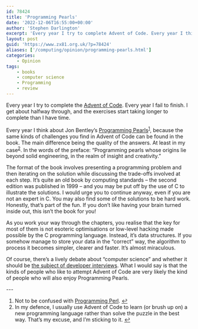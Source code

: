 ```yaml
---
id: 78424
title: 'Programming Pearls'
date: '2022-12-06T16:55:00+00:00'
author: 'Stephen Darlington'
excerpt: 'Every year I try to complete Advent of Code. Every year I think about Programming Pearls.'
layout: post
guid: 'https://www.zx81.org.uk/?p=78424'
aliases: ['/computing/opinion/programming-pearls.html']
categories:
    - Opinion
tags:
    - books
    - computer science
    - Programming
    - review
---
```


<span style="font-size: revert;">Every year I try to complete the </span>[Advent of Code](https://www.adventofcode.com)<span style="font-size: revert;">. Every year I fail to finish. I get about halfway through, and the exercises start taking longer to complete than I have time.</span>

Every year I think about Jon Bentley’s [Programming Pearls](https://amzn.to/3H93k8l)<sup>[1](#fn1-12000 "see footnote")</sup>, because the same kinds of challenges you find in Advent of Code can be found in the book. The main difference being the quality of the answers. At least in my case<sup>[2](#fn2-12000 "see footnote")</sup>. In the words of the preface: “Programming pearls whose origins lie beyond solid engineering, in the realm of insight and creativity.”

The format of the book involves presenting a programming problem and then iterating on the solution while discussing the trade-offs involved at each step. It’s quite an old book by computing standards – the second edition was published in 1999 – and you may be put off by the use of C to illustrate the solutions. I would urge you to continue anyway, even if you are not an expert in C. You may also find some of the solutions to be hard work. Honestly, that’s part of the fun. If you don’t like having your brain turned inside out, this isn’t the book for you!

As you work your way through the chapters, you realise that the key for most of them is not esoteric optimisations or low-level hacking made possible by the C programming language. Instead, it’s data structures. If you somehow manage to store your data in the “correct” way, the algorithm to process it becomes simpler, clearer and faster. It’s almost miraculous.

Of course, there’s a lively debate about “computer science” and whether it should be [the subject of developer interviews](https://www.zx81.org.uk/computing/opinion/what-do-you-know.html). What I would say is that the kinds of people who like to attempt Advent of Code are very likely the kind of people who will also enjoy Programming Pearls.

<div class="footnotes">---

1. Not to be confused with [Programming Perl](https://www.zx81.org.uk/computing/opinion/eight-best-computer-books.html). [↩︎](#fnr1-12000 "return to article")
2. In my defence, I usually use Advent of Code to learn (or brush up on) a new programming language rather than solve the puzzle in the best way. That’s my excuse, and I’m sticking to it. [↩︎](#fnr2-12000 "return to article")

</div>